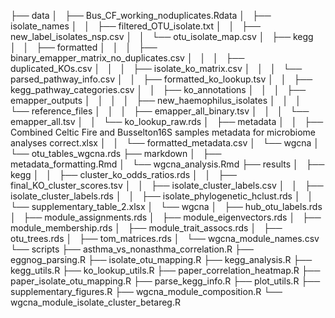 ├── data
│   ├── Bus_CF_working_noduplicates.Rdata
│   ├── isolate_names
│   │   ├── filtered_OTU_isolate.txt
│   │   ├── new_label_isolates_nsp.csv
│   │   └── otu_isolate_map.csv
│   ├── kegg
│   │   ├── formatted
│   │   │   ├── binary_emapper_matrix_no_duplicates.csv
│   │   │   ├── duplicated_KOs.csv
│   │   │   ├── isolate_ko_matrix.csv
│   │   │   └── parsed_pathway_info.csv
│   │   ├── formatted_ko_lookup.tsv
│   │   ├── kegg_pathway_categories.csv
│   │   ├── ko_annotations
│   │   │   ├── emapper_outputs
│   │   │   │   ├── new_haemophilus_isolates
│   │   │   └── reference_files
│   │   │       ├── emapper_all_binary.tsv
│   │   │       └── emapper_all.tsv
│   │   └── ko_lookup_raw.rds
│   ├── metadata
│   │   ├── Combined Celtic Fire and Busselton16S samples metadata for microbiome analyses correct.xlsx
│   │   └── formatted_metadata.csv
│   └── wgcna
│       └── otu_tables_wgcna.rds
├── markdown
│   ├── metadata_formatting.Rmd
│   └── wgcna_analysis.Rmd
├── results	
│   ├── kegg
│   │   ├── cluster_ko_odds_ratios.rds
│   │   ├── final_KO_cluster_scores.tsv
│   │   ├── isolate_cluster_labels.csv
│   │   ├── isolate_cluster_labels.rds
│   │   ├── isolate_phylogenetic_hclust.rds
│   │   └── supplementary_table_2.xlsx
│   └── wgcna
│       ├── hub_otu_labels.rds
│       ├── module_assignments.rds
│       ├── module_eigenvectors.rds
│       ├── module_membership.rds
│       ├── module_trait_assocs.rds
│       ├── otu_trees.rds
│       ├── tom_matrices.rds
│       └── wgcna_module_names.csv
└── scripts
              ├── asthma_vs_nonasthma_correlation.R
              ├── eggnog_parsing.R
              ├── isolate_otu_mapping.R
              ├── kegg_analysis.R
              ├── kegg_utils.R
              ├── ko_lookup_utils.R
              ├── paper_correlation_heatmap.R
              ├── paper_isolate_otu_mapping.R
              ├── parse_kegg_info.R
              ├── plot_utils.R
              ├── supplementary_figures.R
              ├── wgcna_module_composition.R
              └── wgcna_module_isolate_cluster_betareg.R
